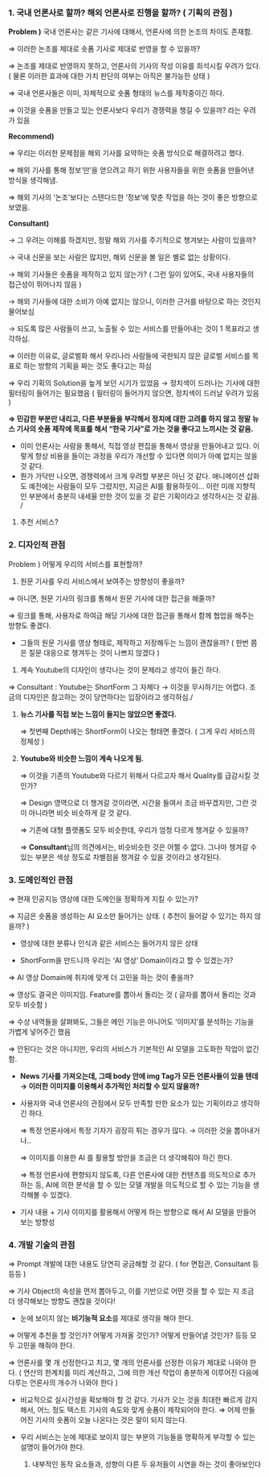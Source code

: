 ### 1. 국내 언론사로 할까? 해외 언론사로 진행을 할까? ( 기획의 관점 )

**Problem )** 국내 언론사는 같은 기사에 대해서, 언론사에 의한 논조의 차이도 존재함.

⇒ 이러한 논조를 제대로 숏폼 기사로 제대로 반영을 할 수 있을까? 

⇒ 논조를 제대로 반영하지 못하고, 언론사의 기사의 작성 이유를 희석시킬 우려가 있다. ( 물론 이러한 효과에 대한 가치 판단의 여부는 아직은 불가능한 상태 )

⇒ 국내 언론사들은 이미, 자체적으로 숏폼 형태의 뉴스를 제작중이긴 하다. 

⇒ 이것을 숏폼을 만들고 있는 언론사보다 우리가 경쟁력을 챙길 수 있을까? 라는 우려가 있음

**Recommend)** 

⇒ 우리는 이러한 문제점을 해외 기사를 요약하는 숏폼 방식으로 해결하려고 했다. 

⇒ 해외 기사를 통해 정보’만’을 얻으려고 하기 위한 사용자들을 위한 숏폼을 만들어낸 방식을 생각해냄. 

⇒ 해외 기사의 ‘논조’보다는 스탠다드한 ‘정보’에 맞춘 작업을 하는 것이 좋은 방향으로 보였음.

**Consultant)**

→ 그 우려는 이해를 하겠지만, 정말 해외 기사를 주기적으로 챙겨보는 사람이 있을까?

→ 국내 신문을 보는 사람은 많지만, 해외 신문을 볼 일은 별로 없는 상황이다. 

→ 해외 기사들은 숏폼을 제작하고 있지 않는가? ( 그런 일이 있어도, 국내 사용자들의 접근성이 뛰어나지 않음 )

→ 해외 기사들에 대한 소비가 아예 없지는 않으니, 이러한 근거를 바탕으로 하는 것인지 물어보심

→ 되도록 많은 사람들이 쓰고, 노출될 수 있는 서비스를 만들어내는 것이 1 목표라고 생각하심.

⇒ 이러한 이유로, 글로벌화 해서 우리나라 사람들에 국한되지 않은 글로벌 서비스를 목표로 하는 방향의 기획을 짜는 것도 좋다고는 하심

⇒ 우리 기획의 Solution을 높게 보던 시기가 있었음 → 정치색이 드러나는 기사에 대한 필터링이 들어가는 필요했음 ( 필터링이 들어가지 않으면, 정치색이 드러날 우려가 있음 )

**⇒ 민감한 부분만 내리고, 다른 부분들을 부각해서 정치에 대한 고려를 하지 않고 정말 뉴스 기사의 숏폼 제작에 목표를 해서 “한국 기사”로 가는 것을 좋다고 느끼시는 것 같음.** 

- 이미 언론사는 사람을 통해서, 직접 영상 편집을 통해서 영상을 만들어내고 있다. 이렇게 항상 비용을 들이는 과정을 우리가 개선할 수 있다면 의미가 아예 없지는 않을 것 같다.
- 뭔가 가닥만 나오면, 경쟁력에서 크게 우려할 부분은 아닌 것 같다. 애니메이션 삽화도 예전에는 사람들이 모두 그렸지만, 지금은 AI를 활용하듯이… 이런 미래 지향적인 부분에서 충분히 내세울 만한 것이 있을 것 같은 기획이라고 생각하시는 것 같음. /

1. 추천 서비스?

### 2. 디자인적 관점

Problem ) 어떻게 우리의 서비스를 표현할까?

1. 원문 기사를 우리 서비스에서 보여주는 방향성이 좋을까?

⇒ 아니면, 원문 기사의 링크를 통해서 원문 기사에 대한 접근을 해줄까?

⇒ 링크를 통해, 사용자로 하여금 해당 기사에 대한 접근을 통해서 함께 협업을 해주는 방향도 좋겠다.

- 그들의 원문 기사를 영상 형태로, 제작하고 저장해두는 느낌이 괜찮을까? ( 한번 쯤은 질문 대응으로 챙겨두는 것이 나쁘지 않겠다 )

1. 계속 Youtube의 디자인이 생각나는 것이 문제라고 생각이 들긴 하다.

⇒ Consultant : Youtube는 ShortForm 그 자체다 → 이것을 무시하기는 어렵다. 조금의 디자인은 참고하는 것이 당연하다는 입장이라고 생각하심./

1. **뉴스 기사를 직접 보는 느낌이 들지는 않았으면 좋겠다.**
    
    ⇒ 첫번째 Depth에는 ShortForm이 나오는 형태면 좋겠다. ( 그게 우리 서비스의 정체성 )
    
2. **Youtube와 비슷한 느낌이 계속 나오게 됨.**
    
    ⇒ 이것을 기존의 Youtube와 다르기 위해서 다르고자 해서 Quality를 급감시킬 것인가?
    
    ⇒ Design 영역으로 더 챙겨갈 것이라면, 시간을 들여서 조금 바꾸겠지만, 그런 것이 아니라면 비슷 비슷하게 갈 것 같다. 
    
    ⇒ 기존에 대형 플랫폼도 모두 비슷한데, 우리가 엄청 다르게 챙겨갈 수 있을까?
    
    ⇒ **Consultant**님의 의견에서는, 비슷비슷한 것은 어쩔 수 없다. 그나마 챙겨갈 수 있는 부분은 색상 정도로 차별점을 챙겨갈 수 있을 것이라고 생각된다. 
    

### 3. 도메인적인 관점

⇒ 현재 인공지능 영상에 대한 도메인을 정확하게 지킬 수 있는가?

⇒ 지금은 숏폼을 생성하는 AI 요소만 들어가는 상태. ( 추천이 들어갈 수 있기는 하지 않을까? )

- 영상에 대한 분류나 인식과 같은 서비스는 들어가지 않은 상태

- ShortForm을 만드니까 우리는 ‘AI 영상’ Domain이라고 할 수 있겠는가?

⇒ AI 영상 Domain에 취지에 맞게 더 고민을 하는 것이 좋을까?

⇒ 영상도 결국은 이미지임. Feature를 뽑아서 돌리는 것 ( 글자를 뽑아서 돌리는 것과 모두 비슷함 )

⇒ 수상 내역들을 살펴봐도, 그들은 메인 기능은 아니어도 ‘이미지’를 분석하는 기능을 가볍게 넣어주긴 했음

⇒ 안된다는 것은 아니지만, 우리의 서비스가 기본적인 AI 모델을 고도화한 작업이 없긴 함.

- **News 기사를 가져오는데, 그때 body 안에 img Tag가 모든 언론사들이 있을 텐데 → 이러한 이미지를 이용해서 추가적인 처리할 수 있지 않을까?**

- 사용자와 국내 언론사의 관점에서 모두 만족할 만한 요소가 있는 기획이라고 생각하긴 하다.
    
    ⇒ 특정 언론사에서 특정 기자가 굉장히 튀는 경우가 많다. → 이러한 것을 뽑아내거나..
    
    ⇒ 이미지를 이용한 AI 를 활용할 방안을 조금은 더 생각해줘야 하긴 한다.
    
    ⇒ 특정 언론사에 편향되지 않도록, 다른 언론사에 대한 컨텐츠를 의도적으로 추가하는 등, AI에 의한 분석을 할 수 있는 모델 개발을 의도적으로 할 수 있는 기능을 생각해볼 수 있겠다. 
    
- 기사 내용 + 기사 이미지를 활용해서 어떻게 하는 방향으로 해서 AI 모델을 만들어 보는 방향성

### 4. 개발 기술의 관점

⇒ Prompt 개발에 대한 내용도 당연히 궁금해할 것 같다. ( for 면접관, Consultant 등등등 )

⇒ 기사 Object의 속성을 먼저 뽑아두고, 이를 기반으로 어떤 것을 할 수 있는 지 조금 더 생각해보는 방향도 괜찮을 것이다!

- 눈에 보이지 않는 **비기능적 요소**를 제대로 생각을 해야 한다.

⇒ 어떻게 추천을 할 것인가? 어떻게 가져올 것인가? 어떻게 만들어낼 것인가? 등등 모두 고민을 해줘야 한다. 

⇒ 언론사를 몇 개 선정한다고 치고, 몇 개의 언론사를 선정한 이유가 제대로 나와야 한다. ( 연산의 한계치를 미리 계산하고, 그에 의한 개선 작업이 충분하게 이루어진 다음에 다루는 언론사의 개수가 나와야 한다 )

- 비교적으로 실시간성을 확보해야 할 것 같다. 기사가 오는 것을 최대한 빠르게 감지해서, 어느 정도 텍스트 기사의 속도와 맞게 숏폼이 제작되어야 한다. ⇒ 어제 만들어진 기사의 숏폼이 오늘 나온다는 것은 말이 되지 않는다.

- 우리 서비스는 눈에 제대로 보이지 않는 부분의 기능들을 명확하게 부각할 수 있는 설명이 들어가야 한다.
    1. 내부적인 동작 요소들과, 성향이 다른 두 유저들이 시연을 하는 것이 좋아보인다